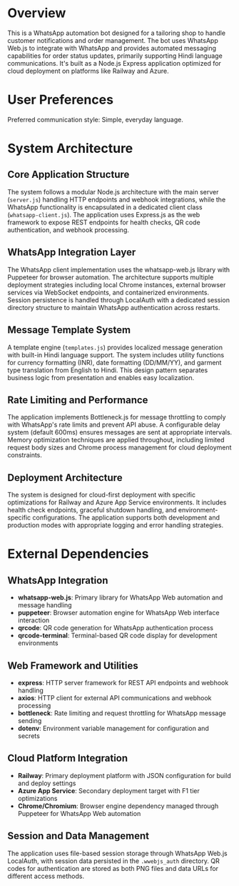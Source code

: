 # Overview

This is a WhatsApp automation bot designed for a tailoring shop to handle customer notifications and order management. The bot uses WhatsApp Web.js to integrate with WhatsApp and provides automated messaging capabilities for order status updates, primarily supporting Hindi language communications. It's built as a Node.js Express application optimized for cloud deployment on platforms like Railway and Azure.

# User Preferences

Preferred communication style: Simple, everyday language.

# System Architecture

## Core Application Structure
The system follows a modular Node.js architecture with the main server (`server.js`) handling HTTP endpoints and webhook integrations, while the WhatsApp functionality is encapsulated in a dedicated client class (`whatsapp-client.js`). The application uses Express.js as the web framework to expose REST endpoints for health checks, QR code authentication, and webhook processing.

## WhatsApp Integration Layer
The WhatsApp client implementation uses the whatsapp-web.js library with Puppeteer for browser automation. The architecture supports multiple deployment strategies including local Chrome instances, external browser services via WebSocket endpoints, and containerized environments. Session persistence is handled through LocalAuth with a dedicated session directory structure to maintain WhatsApp authentication across restarts.

## Message Template System
A template engine (`templates.js`) provides localized message generation with built-in Hindi language support. The system includes utility functions for currency formatting (INR), date formatting (DD/MM/YY), and garment type translation from English to Hindi. This design pattern separates business logic from presentation and enables easy localization.

## Rate Limiting and Performance
The application implements Bottleneck.js for message throttling to comply with WhatsApp's rate limits and prevent API abuse. A configurable delay system (default 600ms) ensures messages are sent at appropriate intervals. Memory optimization techniques are applied throughout, including limited request body sizes and Chrome process management for cloud deployment constraints.

## Deployment Architecture
The system is designed for cloud-first deployment with specific optimizations for Railway and Azure App Service environments. It includes health check endpoints, graceful shutdown handling, and environment-specific configurations. The application supports both development and production modes with appropriate logging and error handling strategies.

# External Dependencies

## WhatsApp Integration
- **whatsapp-web.js**: Primary library for WhatsApp Web automation and message handling
- **puppeteer**: Browser automation engine for WhatsApp Web interface interaction
- **qrcode**: QR code generation for WhatsApp authentication process
- **qrcode-terminal**: Terminal-based QR code display for development environments

## Web Framework and Utilities
- **express**: HTTP server framework for REST API endpoints and webhook handling
- **axios**: HTTP client for external API communications and webhook processing
- **bottleneck**: Rate limiting and request throttling for WhatsApp message sending
- **dotenv**: Environment variable management for configuration and secrets

## Cloud Platform Integration
- **Railway**: Primary deployment platform with JSON configuration for build and deploy settings
- **Azure App Service**: Secondary deployment target with F1 tier optimizations
- **Chrome/Chromium**: Browser engine dependency managed through Puppeteer for WhatsApp Web automation

## Session and Data Management
The application uses file-based session storage through WhatsApp Web.js LocalAuth, with session data persisted in the `.wwebjs_auth` directory. QR codes for authentication are stored as both PNG files and data URLs for different access methods.